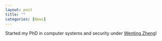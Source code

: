 ```yaml
---
layout: post
title: ""
categories: [News]
---
```

Started my PhD in computer systems and security under <a href="https://wzheng.github.io/" target="_blank">Wenting Zheng</a>!

